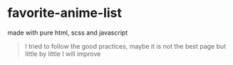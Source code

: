 # favorite-anime-list

made with pure html, scss and javascript

> I tried to follow the good practices, maybe it is not the best page but little by little I will improve
